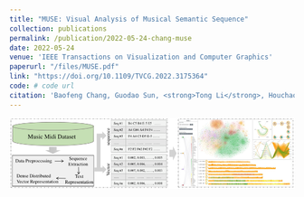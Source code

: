 ```yaml
---
title: "MUSE: Visual Analysis of Musical Semantic Sequence"
collection: publications
permalink: /publication/2022-05-24-chang-muse
date: 2022-05-24
venue: 'IEEE Transactions on Visualization and Computer Graphics'
paperurl: "/files/MUSE.pdf"
link: "https://doi.org/10.1109/TVCG.2022.3175364"
code: # code url
citation: 'Baofeng Chang, Guodao Sun, <strong>Tong Li</strong>, Houchao Huang, Ronghua Liang. &quot;MUSE: Visual Analysis of Musical Semantic Sequence.&quot; <i>IEEE Transactions on Visualization and Computer Graphics,  2022</i>. 1(1).'
---
```


<img src="/images/MUSE.png" />